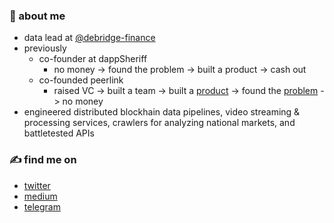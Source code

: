 ### 📍 about me
- data lead at [@debridge-finance](https://github.com/debridge-finance)
- previously
  - co-founder at dappSheriff
    - no money -> found the problem -> built a product -> cash out
  - co-founded peerlink
    - raised VC -> built a team -> built a [product](https://www.producthunt.com/products/qoob) -> found the [problem](https://www.producthunt.com/products/peerlink-simple-webpage-for-coaches) -> no money
- engineered distributed blockhain data pipelines, video streaming & processing services, crawlers for analyzing national markets, and battletested APIs

### ✍️ find me on
- [twitter](https://twitter.com/zhanymkanov)
- [medium](https://medium.com/@zhanymkanov)
- [telegram](https://t.me/ezerez_dev)
